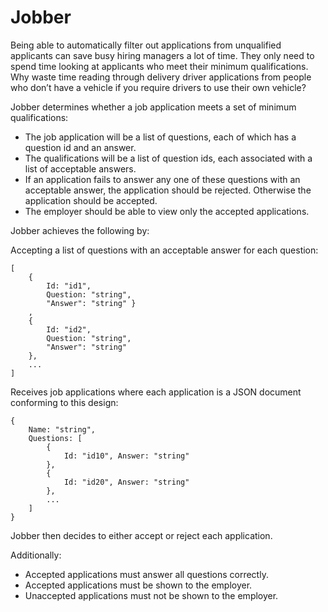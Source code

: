 # Jobber

Being able to automatically filter out applications from unqualified applicants can save busy hiring managers a lot of time.
They only need to spend time looking at applicants who meet their minimum qualifications.  Why waste time reading through
delivery driver applications from people who don’t have a vehicle if you require drivers to use their own vehicle?

Jobber determines whether a job application meets a set of minimum qualifications:

* The job application will be a list of questions, each of which has a question id and an answer.
* The qualifications will be a list of question ids, each associated with a list of acceptable answers.
* If an application fails to answer any one of these questions with an acceptable answer, the application should be rejected. Otherwise the application should be accepted.
* The employer should be able to view only the accepted applications.

Jobber achieves the following by:

Accepting a list of questions with an acceptable answer for each question:
```
[
    {
        Id: "id1",
        Question: "string",
        "Answer": "string" }
    ,
    {
        Id: "id2",
        Question: "string",
        "Answer": "string"
    },
    ...
]
```

Receives job applications where each application is a JSON document conforming to this design:
```
{
    Name: "string",
    Questions: [
        {
            Id: "id10", Answer: "string"
        },
        {
            Id: "id20", Answer: "string"
        },
        ...
    ]
}
```

Jobber then decides to either accept or reject each application.

Additionally:

* Accepted applications must answer all questions correctly.
* Accepted applications must be shown to the employer.
* Unaccepted applications must not be shown to the employer.
